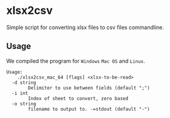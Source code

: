 # xlsx2csv
Simple script for converting xlsx files to csv files commandline.
## Usage
We compiled the program for `Windows` `Mac OS` and  `Linux`.
```
Usage:
	./xlsx2csv_mac_64 [flags] <xlsx-to-be-read>
  -d string
    	Delimiter to use between fields (default ";")
  -i int
    	Index of sheet to convert, zero based
  -o string
    	filename to output to. -=stdout (default "-")
```

